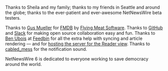 Thanks to Sheila and my family; thanks to my friends in Seattle and around the globe; thanks to the ever-patient and ever-awesome NetNewsWire beta testers. 
  
Thanks to [Gus Mueller](https://shapeof.com/) for [FMDB](https://github.com/ccgus/fmdb) by [Flying Meat Software](http://flyingmeat.com/). Thanks to [GitHub](https://github.com) and [Slack](https://slack.com) for making open source collaboration easy and fun. Thanks to [Ben Ubois](https://benubois.com/) at [Feedbin](https://feedbin.com/) for all the extra help with syncing and article rendering — and for [hosting the server for the Reader view](https://feedbin.com/blog/2019/03/11/the-future-of-full-content/). Thanks to [cabled_mess](https://freesound.org/people/cabled_mess/) for the notification sound.

NetNewsWire 6 is dedicated to everyone working to save democracy around the world.
